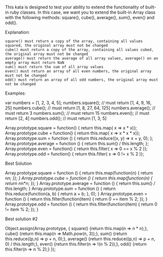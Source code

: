 This kata is designed to test your ability to extend the functionality of built-in ruby classes. In this case, we want you to extend the built-in Array class with the following methods: square(), cube(), average(), sum(), even() and odd().

Explanation:

    square() must return a copy of the array, containing all values squared, the original array must not be changed
    cube() must return a copy of the array, containing all values cubed, the original array must not be changed
    average() must return the average of all array values, average() on an empty array must return NaN
    sum() must return the sum of all array values
    even() must return an array of all even numbers, the original array must not be changed
    odd() must return an array of all odd numbers, the original array must not be changed

Examples:

var numbers = [1, 2, 3, 4, 5];
numbers.square(); // must return [1, 4, 9, 16, 25]
numbers.cube(); // must return [1, 8, 27, 64, 125]
numbers.average(); // must return 3
numbers.sum(); // must return 15
numbers.even(); // must return [2, 4]
numbers.odd(); // must return [1, 3, 5]

Array.prototype.square = function() { return this.map( x => x * x)};
Array.prototype.cube = function() { return this.map( x => x * x * x)};
Array.prototype.sum = function () { return this.reduce((x, y) => x + y, 0); };
Array.prototype.average = function () { return this.sum() / this.length; };
Array.prototype.even = function() { return this.filter( x => 0 == x % 2 )};
Array.prototype.odd = function() { return this.filter( x => 0 != x % 2 )};

Best Solution

Array.prototype.square  = function () { return this.map(function(n) { return n*n; }); }
Array.prototype.cube    = function () { return this.map(function(n) { return n*n*n; }); }
Array.prototype.average = function () { return this.sum() / this.length; }
Array.prototype.sum     = function () { return this.reduce(function(a, b) { return a + b; }, 0); }
Array.prototype.even    = function () { return this.filter(function(item) { return 0 == item % 2; }); }
Array.prototype.odd     = function () { return this.filter(function(item) { return 0 != item % 2; }); }

Best solution #2

Object.assign(Array.prototype, {
    square() {return this.map(n => n * n);},
    cube() {return this.map(n => Math.pow(n, 3));},
    sum() {return this.reduce((p,n) => p + n, 0);},
    average() {return this.reduce((p,n) => p + n, 0) / this.length;},
    even() {return this.filter(n => !(n % 2));},
    odd() {return this.filter(n => n % 2);}
});